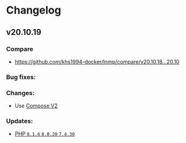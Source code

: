 # Changelog

## v20.10.19

### Compare

* https://github.com/khs1994-docker/lnmp/compare/v20.10.18...20.10

### Bug fixes:

### Changes:

* Use [Compose V2](https://docs.docker.com/compose/install/compose-plugin/)

### Updates:

* [PHP `8.1.6` `8.0.20` `7.4.30`](https://www.php.net/ChangeLog-8.php#8.1.6)
